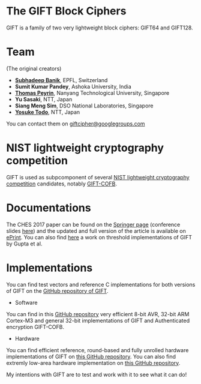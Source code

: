 <h1>The GIFT Block Ciphers</h1>
GIFT is a family of two very lightweight block ciphers: GIFT64 and GIFT128. 

# Team
(The original creators)
- **[Subhadeep Banik](https://sites.google.com/site/monsieurlelanc)**, EPFL, Switzerland
- **Sumit Kumar Pandey**, Ashoka University, India
- **[Thomas Peyrin](https://sites.google.com/site/thomaspeyrin/)**, Nanyang Technological University, Singapore
- **Yu Sasaki**, NTT, Japan
- **Siang Meng Sim**, DSO National Laboratories, Singapore
- **[Yosuke Todo](https://ysktodo.wordpress.com/)**, NTT, Japan

You can contact them on [giftcipher@googlegroups.com](mailto:giftcipher@googlegroups.com)

# NIST lightweight cryptography competition

GIFT is used as subpcomponent of several [NIST lightweight cryptography competition](https://csrc.nist.gov/Projects/lightweight-cryptography) candidates, notably [GIFT-COFB](https://www.isical.ac.in/~lightweight/COFB/).

# Documentations 

The CHES 2017 paper can be found on the [Springer page](https://link.springer.com/chapter/10.1007/978-3-319-66787-4_16) (conference slides [here](https://ches.iacr.org/2017/slides/ches2017s5t3.pdf)) and the updated and full version of the article is available on [ePrint](https://eprint.iacr.org/2017/622.pdf). You can also find [here](https://eprint.iacr.org/2017/1040.pdf) a work on threshold implementations of GIFT by Gupta et al.


# Implementations

You can find test vectors and reference C implementations for both versions of GIFT on the [GitHub repository of GIFT](https://github.com/giftcipher/gift). 

- Software 

You can find in this [GitHub repository](https://github.com/aadomn/gift) very efficient 8-bit AVR, 32-bit ARM Cortex-M3 and general 32-bit implementations of GIFT and Authenticated encryption GIFT-COFB. 
 
- Hardware 

You can find efficient reference, round-based and fully unrolled hardware implementations of GIFT on [this GitHub repository](https://github.com/qantik/Energy-Analysis-of-Lightweight-AEAD-Circuit). You can also find extremly low-area hardware implementation on [this GitHub repository](https://github.com/qantik/Low-latency-Meets-Low-area-An-Improved-Bit-Sliding-Technique-for-AES-SKINNY-and-GIFT).

My intentions with GIFT are to test and work with it to see what it can do!
